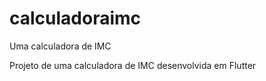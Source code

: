 # calculadoraimc

Uma calculadora de IMC

Projeto de uma calculadora de IMC desenvolvida em Flutter
